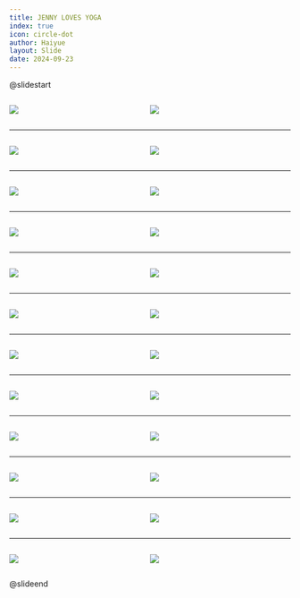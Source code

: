 ```yaml
---
title: JENNY LOVES YOGA
index: true
icon: circle-dot
author: Haiyue
layout: Slide
date: 2024-09-23
---
```

 
@slidestart

<div style="display:flex">
<div style="flex:1">

![](https://raw.githubusercontent.com/yclord/reading/refs/heads/master/english/Level-O/JENNY%20LOVES%20YOGA/001.webp)
</div>
<div style="flex:1">

![](https://raw.githubusercontent.com/yclord/reading/refs/heads/master/english/Level-O/JENNY%20LOVES%20YOGA/002.webp)
</div>
</div>

---

<div style="display:flex">
<div style="flex:1">

![](https://raw.githubusercontent.com/yclord/reading/refs/heads/master/english/Level-O/JENNY%20LOVES%20YOGA/003.webp)
</div>
<div style="flex:1">

![](https://raw.githubusercontent.com/yclord/reading/refs/heads/master/english/Level-O/JENNY%20LOVES%20YOGA/004.webp)
</div>
</div>

---

<div style="display:flex">
<div style="flex:1">

![](https://raw.githubusercontent.com/yclord/reading/refs/heads/master/english/Level-O/JENNY%20LOVES%20YOGA/005.webp)
</div>
<div style="flex:1">

![](https://raw.githubusercontent.com/yclord/reading/refs/heads/master/english/Level-O/JENNY%20LOVES%20YOGA/006.webp)
</div>
</div>

---

<div style="display:flex">
<div style="flex:1">

![](https://raw.githubusercontent.com/yclord/reading/refs/heads/master/english/Level-O/JENNY%20LOVES%20YOGA/007.webp)
</div>
<div style="flex:1">

![](https://raw.githubusercontent.com/yclord/reading/refs/heads/master/english/Level-O/JENNY%20LOVES%20YOGA/008.webp)
</div>
</div>

---

<div style="display:flex">
<div style="flex:1">

![](https://raw.githubusercontent.com/yclord/reading/refs/heads/master/english/Level-O/JENNY%20LOVES%20YOGA/009.webp)
</div>
<div style="flex:1">

![](https://raw.githubusercontent.com/yclord/reading/refs/heads/master/english/Level-O/JENNY%20LOVES%20YOGA/010.webp)
</div>
</div>

---

<div style="display:flex">
<div style="flex:1">

![](https://raw.githubusercontent.com/yclord/reading/refs/heads/master/english/Level-O/JENNY%20LOVES%20YOGA/011.webp)
</div>
<div style="flex:1">

![](https://raw.githubusercontent.com/yclord/reading/refs/heads/master/english/Level-O/JENNY%20LOVES%20YOGA/012.webp)
</div>
</div>

---

<div style="display:flex">
<div style="flex:1">

![](https://raw.githubusercontent.com/yclord/reading/refs/heads/master/english/Level-O/JENNY%20LOVES%20YOGA/013.webp)
</div>
<div style="flex:1">

![](https://raw.githubusercontent.com/yclord/reading/refs/heads/master/english/Level-O/JENNY%20LOVES%20YOGA/014.webp)
</div>
</div>

---

<div style="display:flex">
<div style="flex:1">

![](https://raw.githubusercontent.com/yclord/reading/refs/heads/master/english/Level-O/JENNY%20LOVES%20YOGA/015.webp)
</div>
<div style="flex:1">

![](https://raw.githubusercontent.com/yclord/reading/refs/heads/master/english/Level-O/JENNY%20LOVES%20YOGA/016.webp)
</div>
</div>

---

<div style="display:flex">
<div style="flex:1">

![](https://raw.githubusercontent.com/yclord/reading/refs/heads/master/english/Level-O/JENNY%20LOVES%20YOGA/017.webp)
</div>
<div style="flex:1">

![](https://raw.githubusercontent.com/yclord/reading/refs/heads/master/english/Level-O/JENNY%20LOVES%20YOGA/018.webp)
</div>
</div>

---

<div style="display:flex">
<div style="flex:1">

![](https://raw.githubusercontent.com/yclord/reading/refs/heads/master/english/Level-O/JENNY%20LOVES%20YOGA/019.webp)
</div>
<div style="flex:1">

![](https://raw.githubusercontent.com/yclord/reading/refs/heads/master/english/Level-O/JENNY%20LOVES%20YOGA/020.webp)
</div>
</div>

---

<div style="display:flex">
<div style="flex:1">

![](https://raw.githubusercontent.com/yclord/reading/refs/heads/master/english/Level-O/JENNY%20LOVES%20YOGA/021.webp)
</div>
<div style="flex:1">

![](https://raw.githubusercontent.com/yclord/reading/refs/heads/master/english/Level-O/JENNY%20LOVES%20YOGA/022.webp)
</div>
</div>

---

<div style="display:flex">
<div style="flex:1">

![](https://raw.githubusercontent.com/yclord/reading/refs/heads/master/english/Level-O/JENNY%20LOVES%20YOGA/023.webp)
</div>
<div style="flex:1">

![](https://raw.githubusercontent.com/yclord/reading/refs/heads/master/english/Level-O/JENNY%20LOVES%20YOGA/024.webp)
</div>
</div>

@slideend